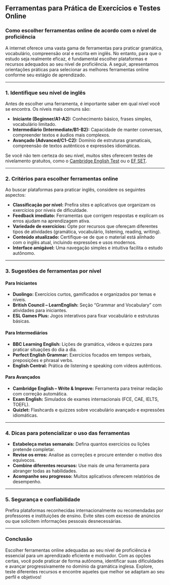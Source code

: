 ## Ferramentas para Prática de Exercícios e Testes Online

### Como escolher ferramentas online de acordo com o nível de proficiência

A internet oferece uma vasta gama de ferramentas para praticar gramática, vocabulário, compreensão oral e escrita em inglês. No entanto, para que o estudo seja realmente eficaz, é fundamental escolher plataformas e recursos adequados ao seu nível de proficiência. A seguir, apresentamos orientações práticas para selecionar as melhores ferramentas online conforme seu estágio de aprendizado.

---

### 1. Identifique seu nível de inglês

Antes de escolher uma ferramenta, é importante saber em qual nível você se encontra. Os níveis mais comuns são:

- **Iniciante (Beginner/A1-A2):** Conhecimento básico, frases simples, vocabulário limitado.
- **Intermediário (Intermediate/B1-B2):** Capacidade de manter conversas, compreender textos e áudios mais complexos.
- **Avançado (Advanced/C1-C2):** Domínio de estruturas gramaticais, compreensão de textos autênticos e expressões idiomáticas.

Se você não tem certeza do seu nível, muitos sites oferecem testes de nivelamento gratuitos, como o [Cambridge English Test](https://www.cambridgeenglish.org/test-your-english/) ou o [EF SET](https://www.efset.org/pt/).

---

### 2. Critérios para escolher ferramentas online

Ao buscar plataformas para praticar inglês, considere os seguintes aspectos:

- **Classificação por nível:** Prefira sites e aplicativos que organizam os exercícios por níveis de dificuldade.
- **Feedback imediato:** Ferramentas que corrigem respostas e explicam os erros ajudam na aprendizagem ativa.
- **Variedade de exercícios:** Opte por recursos que ofereçam diferentes tipos de atividades (gramática, vocabulário, listening, reading, writing).
- **Conteúdo atualizado:** Certifique-se de que o material está alinhado com o inglês atual, incluindo expressões e usos modernos.
- **Interface amigável:** Uma navegação simples e intuitiva facilita o estudo autônomo.

---

### 3. Sugestões de ferramentas por nível

#### **Para Iniciantes**

- **Duolingo:** Exercícios curtos, gamificados e organizados por temas e níveis.
- **British Council – LearnEnglish:** Seção “Grammar and Vocabulary” com atividades para iniciantes.
- **ESL Games Plus:** Jogos interativos para fixar vocabulário e estruturas básicas.

#### **Para Intermediários**

- **BBC Learning English:** Lições de gramática, vídeos e quizzes para praticar situações do dia a dia.
- **Perfect English Grammar:** Exercícios focados em tempos verbais, preposições e phrasal verbs.
- **English Central:** Prática de listening e speaking com vídeos autênticos.

#### **Para Avançados**

- **Cambridge English – Write & Improve:** Ferramenta para treinar redação com correção automática.
- **Exam English:** Simulados de exames internacionais (FCE, CAE, IELTS, TOEFL).
- **Quizlet:** Flashcards e quizzes sobre vocabulário avançado e expressões idiomáticas.

---

### 4. Dicas para potencializar o uso das ferramentas

- **Estabeleça metas semanais:** Defina quantos exercícios ou lições pretende completar.
- **Revise os erros:** Analise as correções e procure entender o motivo dos equívocos.
- **Combine diferentes recursos:** Use mais de uma ferramenta para abranger todas as habilidades.
- **Acompanhe seu progresso:** Muitos aplicativos oferecem relatórios de desempenho.

---

### 5. Segurança e confiabilidade

Prefira plataformas reconhecidas internacionalmente ou recomendadas por professores e instituições de ensino. Evite sites com excesso de anúncios ou que solicitem informações pessoais desnecessárias.

---

### Conclusão

Escolher ferramentas online adequadas ao seu nível de proficiência é essencial para um aprendizado eficiente e motivador. Com as opções certas, você pode praticar de forma autônoma, identificar suas dificuldades e avançar progressivamente no domínio da gramática inglesa. Explore, teste diferentes recursos e encontre aqueles que melhor se adaptam ao seu perfil e objetivos!